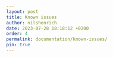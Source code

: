 ```yaml
---
layout: post
title: Known issues
author: nilshenrich
date: 2023-07-28 18:18:12 +0200
order: 4
permalink: documentation/known-issues/
pin: true
---
```

